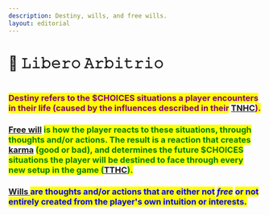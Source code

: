 ```yaml
---
description: Destiny, wills, and free wills.
layout: editorial
---
```


# 🦅 𝙻𝚒𝚋𝚎𝚛𝚘 𝙰𝚛𝚋𝚒𝚝𝚛𝚒𝚘

<figure><img src="../../../../.gitbook/assets/pexels-btgl-♡-3689688.jpg" alt=""><figcaption></figcaption></figure>

### <mark style="color:purple;">Destiny refers to the $CHOICES situations a player encounters in their life (caused by the influences described in their</mark> [TNHC](../../astrology/the-usdchoice-of-astrology/the-hubble-chart-thc/birth-chart/)<mark style="color:purple;">).</mark>

### [Free will](../../reality/the-usdchoice-of-reality/is-free-will-real/) <mark style="color:green;">is how the player reacts to these situations, through thoughts and/or actions. The result is a reaction that creates</mark> [karma](manifesting/karma.md) <mark style="color:green;">(good or bad), and determines the future $CHOICES situations the player will be destined to face through every new setup in the game (</mark>[TTHC](../../astrology/the-usdchoice-of-astrology/the-hubble-chart-thc/the-transit-hubble-chart-tthc.md)<mark style="color:green;">).</mark>

### [Wills ](manifesting/undefined/)<mark style="color:blue;">are thoughts and/or actions that are either not</mark> <mark style="color:blue;"></mark>_<mark style="color:blue;">free</mark>_ <mark style="color:blue;"></mark><mark style="color:blue;">or not entirely created from the player's own intuition or interests.</mark>
